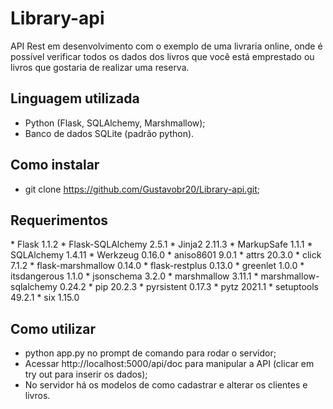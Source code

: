 <h1>Library-api</h1>

API Rest em desenvolvimento com o exemplo de uma livraria online, onde é possível verificar todos os dados dos livros que
você está emprestado ou livros que gostaria de realizar uma reserva.

<h2>Linguagem utilizada</h2>

* Python (Flask, SQLAlchemy, Marshmallow);
* Banco de dados SQLite (padrão python).

<h2>Como instalar</h2>

* git clone https://github.com/Gustavobr20/Library-api.git;

<h2>Requerimentos</h2>
* Flask	1.1.2	
* Flask-SQLAlchemy	2.5.1	
* Jinja2	2.11.3	
* MarkupSafe	1.1.1	
* SQLAlchemy	1.4.11	
* Werkzeug	0.16.0	
* aniso8601	9.0.1	
* attrs	20.3.0	
* click	7.1.2	
* flask-marshmallow	0.14.0	
* flask-restplus	0.13.0
* greenlet	1.0.0	
* itsdangerous	1.1.0	
* jsonschema	3.2.0	
* marshmallow	3.11.1	
* marshmallow-sqlalchemy	0.24.2	
* pip	20.2.3	
* pyrsistent	0.17.3	
* pytz	2021.1	
* setuptools	49.2.1	
* six	1.15.0	

<h2>Como utilizar</h2>

* python app.py no prompt de comando para rodar o servidor;
* Acessar http://localhost:5000/api/doc para manipular a API (clicar em try out para inserir os dados);
* No servidor há os modelos de como cadastrar e alterar os clientes e livros.



